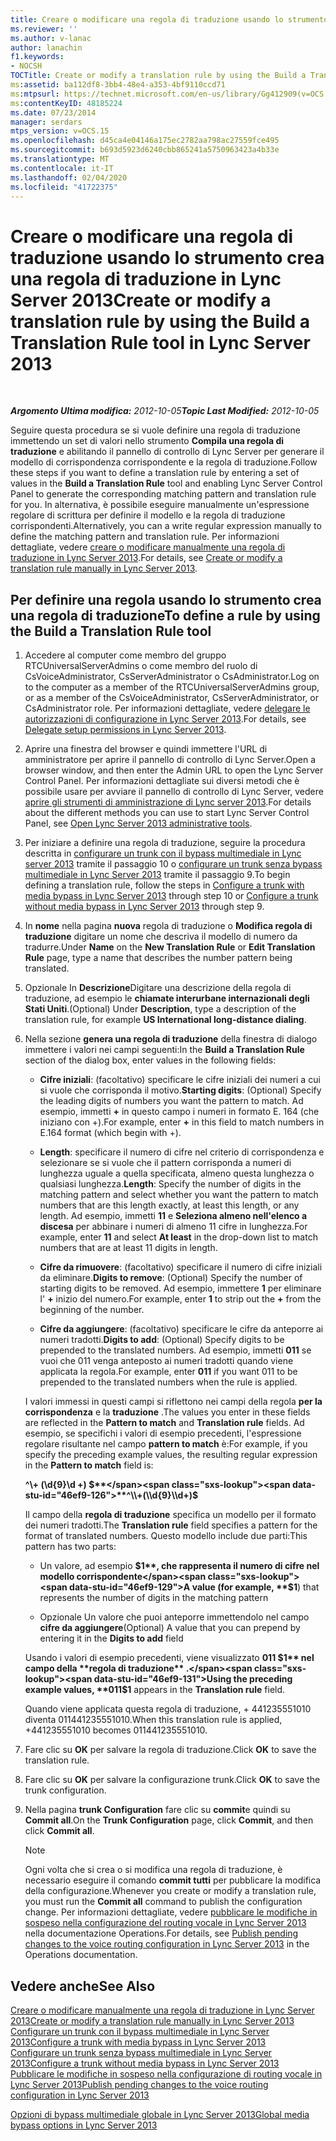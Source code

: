 ```yaml
---
title: Creare o modificare una regola di traduzione usando lo strumento crea una regola di traduzione
ms.reviewer: ''
ms.author: v-lanac
author: lanachin
f1.keywords:
- NOCSH
TOCTitle: Create or modify a translation rule by using the Build a Translation Rule tool
ms:assetid: ba112df8-3bb4-48e4-a353-4bf9110ccd71
ms:mtpsurl: https://technet.microsoft.com/en-us/library/Gg412909(v=OCS.15)
ms:contentKeyID: 48185224
ms.date: 07/23/2014
manager: serdars
mtps_version: v=OCS.15
ms.openlocfilehash: d45ca4e04146a175ec2782aa798ac27559fce495
ms.sourcegitcommit: b693d5923d6240cbb865241a5750963423a4b33e
ms.translationtype: MT
ms.contentlocale: it-IT
ms.lasthandoff: 02/04/2020
ms.locfileid: "41722375"
---
```

<div data-xmlns="http://www.w3.org/1999/xhtml">

<div class="topic" data-xmlns="http://www.w3.org/1999/xhtml" data-msxsl="urn:schemas-microsoft-com:xslt" data-cs="http://msdn.microsoft.com/en-us/">

<div data-asp="http://msdn2.microsoft.com/asp">

# <a name="create-or-modify-a-translation-rule-by-using-the-build-a-translation-rule-tool-in-lync-server-2013"></a><span data-ttu-id="46ef9-102">Creare o modificare una regola di traduzione usando lo strumento crea una regola di traduzione in Lync Server 2013</span><span class="sxs-lookup"><span data-stu-id="46ef9-102">Create or modify a translation rule by using the Build a Translation Rule tool in Lync Server 2013</span></span>

</div>

<div id="mainSection">

<div id="mainBody">

<span> </span>

<span data-ttu-id="46ef9-103">_**Argomento Ultima modifica:** 2012-10-05_</span><span class="sxs-lookup"><span data-stu-id="46ef9-103">_**Topic Last Modified:** 2012-10-05_</span></span>

<span data-ttu-id="46ef9-104">Seguire questa procedura se si vuole definire una regola di traduzione immettendo un set di valori nello strumento **Compila una regola di traduzione** e abilitando il pannello di controllo di Lync Server per generare il modello di corrispondenza corrispondente e la regola di traduzione.</span><span class="sxs-lookup"><span data-stu-id="46ef9-104">Follow these steps if you want to define a translation rule by entering a set of values in the **Build a Translation Rule** tool and enabling Lync Server Control Panel to generate the corresponding matching pattern and translation rule for you.</span></span> <span data-ttu-id="46ef9-105">In alternativa, è possibile eseguire manualmente un'espressione regolare di scrittura per definire il modello e la regola di traduzione corrispondenti.</span><span class="sxs-lookup"><span data-stu-id="46ef9-105">Alternatively, you can a write regular expression manually to define the matching pattern and translation rule.</span></span> <span data-ttu-id="46ef9-106">Per informazioni dettagliate, vedere [creare o modificare manualmente una regola di traduzione in Lync Server 2013](lync-server-2013-create-or-modify-a-translation-rule-manually.md).</span><span class="sxs-lookup"><span data-stu-id="46ef9-106">For details, see [Create or modify a translation rule manually in Lync Server 2013](lync-server-2013-create-or-modify-a-translation-rule-manually.md).</span></span>

<div>

## <a name="to-define-a-rule-by-using-the-build-a-translation-rule-tool"></a><span data-ttu-id="46ef9-107">Per definire una regola usando lo strumento crea una regola di traduzione</span><span class="sxs-lookup"><span data-stu-id="46ef9-107">To define a rule by using the Build a Translation Rule tool</span></span>

1.  <span data-ttu-id="46ef9-108">Accedere al computer come membro del gruppo RTCUniversalServerAdmins o come membro del ruolo di CsVoiceAdministrator, CsServerAdministrator o CsAdministrator.</span><span class="sxs-lookup"><span data-stu-id="46ef9-108">Log on to the computer as a member of the RTCUniversalServerAdmins group, or as a member of the CsVoiceAdministrator, CsServerAdministrator, or CsAdministrator role.</span></span> <span data-ttu-id="46ef9-109">Per informazioni dettagliate, vedere [delegare le autorizzazioni di configurazione in Lync Server 2013](lync-server-2013-delegate-setup-permissions.md).</span><span class="sxs-lookup"><span data-stu-id="46ef9-109">For details, see [Delegate setup permissions in Lync Server 2013](lync-server-2013-delegate-setup-permissions.md).</span></span>

2.  <span data-ttu-id="46ef9-110">Aprire una finestra del browser e quindi immettere l'URL di amministratore per aprire il pannello di controllo di Lync Server.</span><span class="sxs-lookup"><span data-stu-id="46ef9-110">Open a browser window, and then enter the Admin URL to open the Lync Server Control Panel.</span></span> <span data-ttu-id="46ef9-111">Per informazioni dettagliate sui diversi metodi che è possibile usare per avviare il pannello di controllo di Lync Server, vedere [aprire gli strumenti di amministrazione di Lync server 2013](lync-server-2013-open-lync-server-administrative-tools.md).</span><span class="sxs-lookup"><span data-stu-id="46ef9-111">For details about the different methods you can use to start Lync Server Control Panel, see [Open Lync Server 2013 administrative tools](lync-server-2013-open-lync-server-administrative-tools.md).</span></span>

3.  <span data-ttu-id="46ef9-112">Per iniziare a definire una regola di traduzione, seguire la procedura descritta in [configurare un trunk con il bypass multimediale in Lync server 2013](lync-server-2013-configure-a-trunk-with-media-bypass.md) tramite il passaggio 10 o [configurare un trunk senza bypass multimediale in Lync Server 2013](lync-server-2013-configure-a-trunk-without-media-bypass.md) tramite il passaggio 9.</span><span class="sxs-lookup"><span data-stu-id="46ef9-112">To begin defining a translation rule, follow the steps in [Configure a trunk with media bypass in Lync Server 2013](lync-server-2013-configure-a-trunk-with-media-bypass.md) through step 10 or [Configure a trunk without media bypass in Lync Server 2013](lync-server-2013-configure-a-trunk-without-media-bypass.md) through step 9.</span></span>

4.  <span data-ttu-id="46ef9-113">In **nome** nella pagina **nuova** regola di traduzione o **Modifica regola di traduzione** digitare un nome che descriva il modello di numero da tradurre.</span><span class="sxs-lookup"><span data-stu-id="46ef9-113">Under **Name** on the **New Translation Rule** or **Edit Translation Rule** page, type a name that describes the number pattern being translated.</span></span>

5.  <span data-ttu-id="46ef9-114">Opzionale In **Descrizione**Digitare una descrizione della regola di traduzione, ad esempio le **chiamate interurbane internazionali degli Stati Uniti**.</span><span class="sxs-lookup"><span data-stu-id="46ef9-114">(Optional) Under **Description**, type a description of the translation rule, for example **US International long-distance dialing**.</span></span>

6.  <span data-ttu-id="46ef9-115">Nella sezione **genera una regola di traduzione** della finestra di dialogo immettere i valori nei campi seguenti:</span><span class="sxs-lookup"><span data-stu-id="46ef9-115">In the **Build a Translation Rule** section of the dialog box, enter values in the following fields:</span></span>
    
      - <span data-ttu-id="46ef9-116">**Cifre iniziali**: (facoltativo) specificare le cifre iniziali dei numeri a cui si vuole che corrisponda il motivo.</span><span class="sxs-lookup"><span data-stu-id="46ef9-116">**Starting digits**: (Optional) Specify the leading digits of numbers you want the pattern to match.</span></span> <span data-ttu-id="46ef9-117">Ad esempio, immetti **+** in questo campo i numeri in formato E. 164 (che iniziano con +).</span><span class="sxs-lookup"><span data-stu-id="46ef9-117">For example, enter **+** in this field to match numbers in E.164 format (which begin with +).</span></span>
    
      - <span data-ttu-id="46ef9-118">**Length**: specificare il numero di cifre nel criterio di corrispondenza e selezionare se si vuole che il pattern corrisponda a numeri di lunghezza uguale a quella specificata, almeno questa lunghezza o qualsiasi lunghezza.</span><span class="sxs-lookup"><span data-stu-id="46ef9-118">**Length**: Specify the number of digits in the matching pattern and select whether you want the pattern to match numbers that are this length exactly, at least this length, or any length.</span></span> <span data-ttu-id="46ef9-119">Ad esempio, immetti **11** e **Seleziona almeno nell'elenco a discesa** per abbinare i numeri di almeno 11 cifre in lunghezza.</span><span class="sxs-lookup"><span data-stu-id="46ef9-119">For example, enter **11** and select **At least** in the drop-down list to match numbers that are at least 11 digits in length.</span></span>
    
      - <span data-ttu-id="46ef9-120">**Cifre da rimuovere**: (facoltativo) specificare il numero di cifre iniziali da eliminare.</span><span class="sxs-lookup"><span data-stu-id="46ef9-120">**Digits to remove**: (Optional) Specify the number of starting digits to be removed.</span></span> <span data-ttu-id="46ef9-121">Ad esempio, immettere **1** per eliminare l' **+** inizio del numero.</span><span class="sxs-lookup"><span data-stu-id="46ef9-121">For example, enter **1** to strip out the **+** from the beginning of the number.</span></span>
    
      - <span data-ttu-id="46ef9-122">**Cifre da aggiungere**: (facoltativo) specificare le cifre da anteporre ai numeri tradotti.</span><span class="sxs-lookup"><span data-stu-id="46ef9-122">**Digits to add**: (Optional) Specify digits to be prepended to the translated numbers.</span></span> <span data-ttu-id="46ef9-123">Ad esempio, immetti **011** se vuoi che 011 venga anteposto ai numeri tradotti quando viene applicata la regola.</span><span class="sxs-lookup"><span data-stu-id="46ef9-123">For example, enter **011** if you want 011 to be prepended to the translated numbers when the rule is applied.</span></span>
    
    <span data-ttu-id="46ef9-124">I valori immessi in questi campi si riflettono nei campi della regola **per la corrispondenza** e la **traduzione** .</span><span class="sxs-lookup"><span data-stu-id="46ef9-124">The values you enter in these fields are reflected in the **Pattern to match** and **Translation rule** fields.</span></span> <span data-ttu-id="46ef9-125">Ad esempio, se specifichi i valori di esempio precedenti, l'espressione regolare risultante nel campo **pattern to match** è:</span><span class="sxs-lookup"><span data-stu-id="46ef9-125">For example, if you specify the preceding example values, the resulting regular expression in the **Pattern to match** field is:</span></span>
    
    <span data-ttu-id="46ef9-126">**^\\+ (\\d{9}\\d +) $**</span><span class="sxs-lookup"><span data-stu-id="46ef9-126">**^\\+(\\d{9}\\d+)$**</span></span>
    
    <span data-ttu-id="46ef9-127">Il campo della **regola di traduzione** specifica un modello per il formato dei numeri tradotti.</span><span class="sxs-lookup"><span data-stu-id="46ef9-127">The **Translation rule** field specifies a pattern for the format of translated numbers.</span></span> <span data-ttu-id="46ef9-128">Questo modello include due parti:</span><span class="sxs-lookup"><span data-stu-id="46ef9-128">This pattern has two parts:</span></span>
    
      - <span data-ttu-id="46ef9-129">Un valore, ad esempio **$1**, che rappresenta il numero di cifre nel modello corrispondente</span><span class="sxs-lookup"><span data-stu-id="46ef9-129">A value (for example, **$1**) that represents the number of digits in the matching pattern</span></span>
    
      - <span data-ttu-id="46ef9-130">Opzionale Un valore che puoi anteporre immettendolo nel campo **cifre da aggiungere**</span><span class="sxs-lookup"><span data-stu-id="46ef9-130">(Optional) A value that you can prepend by entering it in the **Digits to add** field</span></span>
    
    <span data-ttu-id="46ef9-131">Usando i valori di esempio precedenti, viene visualizzato **011 $1** nel campo della **regola di traduzione** .</span><span class="sxs-lookup"><span data-stu-id="46ef9-131">Using the preceding example values, **011$1** appears in the **Translation rule** field.</span></span>
    
    <span data-ttu-id="46ef9-132">Quando viene applicata questa regola di traduzione, + 441235551010 diventa 011441235551010.</span><span class="sxs-lookup"><span data-stu-id="46ef9-132">When this translation rule is applied, +441235551010 becomes 011441235551010.</span></span>

7.  <span data-ttu-id="46ef9-133">Fare clic su **OK** per salvare la regola di traduzione.</span><span class="sxs-lookup"><span data-stu-id="46ef9-133">Click **OK** to save the translation rule.</span></span>

8.  <span data-ttu-id="46ef9-134">Fare clic su **OK** per salvare la configurazione trunk.</span><span class="sxs-lookup"><span data-stu-id="46ef9-134">Click **OK** to save the trunk configuration.</span></span>

9.  <span data-ttu-id="46ef9-135">Nella pagina **trunk Configuration** fare clic su **commit**e quindi su **Commit all**.</span><span class="sxs-lookup"><span data-stu-id="46ef9-135">On the **Trunk Configuration** page, click **Commit**, and then click **Commit all**.</span></span>
    
    <div>
    

    > [!NOTE]
    > <span data-ttu-id="46ef9-136">Ogni volta che si crea o si modifica una regola di traduzione, è necessario eseguire il comando <STRONG>commit tutti</STRONG> per pubblicare la modifica della configurazione.</span><span class="sxs-lookup"><span data-stu-id="46ef9-136">Whenever you create or modify a translation rule, you must run the <STRONG>Commit all</STRONG> command to publish the configuration change.</span></span> <span data-ttu-id="46ef9-137">Per informazioni dettagliate, vedere <A href="lync-server-2013-publish-pending-changes-to-the-voice-routing-configuration.md">pubblicare le modifiche in sospeso nella configurazione del routing vocale in Lync Server 2013</A> nella documentazione Operations.</span><span class="sxs-lookup"><span data-stu-id="46ef9-137">For details, see <A href="lync-server-2013-publish-pending-changes-to-the-voice-routing-configuration.md">Publish pending changes to the voice routing configuration in Lync Server 2013</A> in the Operations documentation.</span></span>

    
    </div>

</div>

<div>

## <a name="see-also"></a><span data-ttu-id="46ef9-138">Vedere anche</span><span class="sxs-lookup"><span data-stu-id="46ef9-138">See Also</span></span>


[<span data-ttu-id="46ef9-139">Creare o modificare manualmente una regola di traduzione in Lync Server 2013</span><span class="sxs-lookup"><span data-stu-id="46ef9-139">Create or modify a translation rule manually in Lync Server 2013</span></span>](lync-server-2013-create-or-modify-a-translation-rule-manually.md)  
[<span data-ttu-id="46ef9-140">Configurare un trunk con il bypass multimediale in Lync Server 2013</span><span class="sxs-lookup"><span data-stu-id="46ef9-140">Configure a trunk with media bypass in Lync Server 2013</span></span>](lync-server-2013-configure-a-trunk-with-media-bypass.md)  
[<span data-ttu-id="46ef9-141">Configurare un trunk senza bypass multimediale in Lync Server 2013</span><span class="sxs-lookup"><span data-stu-id="46ef9-141">Configure a trunk without media bypass in Lync Server 2013</span></span>](lync-server-2013-configure-a-trunk-without-media-bypass.md)  
[<span data-ttu-id="46ef9-142">Pubblicare le modifiche in sospeso nella configurazione di routing vocale in Lync Server 2013</span><span class="sxs-lookup"><span data-stu-id="46ef9-142">Publish pending changes to the voice routing configuration in Lync Server 2013</span></span>](lync-server-2013-publish-pending-changes-to-the-voice-routing-configuration.md)  


[<span data-ttu-id="46ef9-143">Opzioni di bypass multimediale globale in Lync Server 2013</span><span class="sxs-lookup"><span data-stu-id="46ef9-143">Global media bypass options in Lync Server 2013</span></span>](lync-server-2013-global-media-bypass-options.md)  
  

</div>

</div>

<span> </span>

</div>

</div>

</div>


